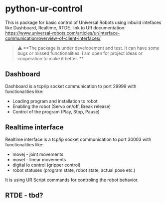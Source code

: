 # python-ur-control
This is package for basic control of Universal Robots using inbuild intefaces
like Dashboard, Realtime, RTDE. link to UR documentation: https://www.universal-robots.com/articles/ur/interface-communication/overview-of-client-interfaces/

>:warning: **The package is under developement and test. It can have some bugs or missed functionalities.
I am open for project ideas or cooperation to make it better. **

## Dashboard 
Dashboard is a tcp/ip socket communication to port 29999 with functionalities like:
- Loading program and installation to robot
- Enabling the robot (Servo on/off, Break release)
- Control of the program (Play, Stop, Pause)

## Realtime interface
Realtime interface is a tcp/ip socket communication to port 30003 with functionalities like:
- movej - joint movements
- movel - linear movements
- digital io control (gripper control)
- robot statuses (program state, robot state, actual pose etc.)

It is using UR Script commands for controling the robot behavior. 

## RTDE - tbd?
